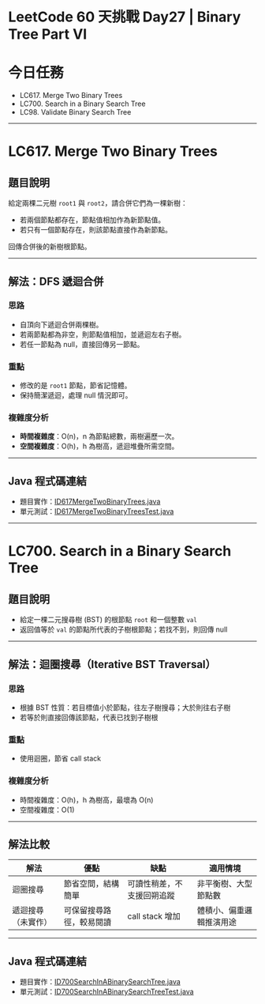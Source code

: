 # LeetCode 60 天挑戰 Day27 | Binary Tree Part VI

# 今日任務

- LC617. Merge Two Binary Trees
- LC700. Search in a Binary Search Tree
- LC98. Validate Binary Search Tree

---

# LC617. Merge Two Binary Trees

## 題目說明
給定兩棵二元樹 `root1` 與 `root2`，請合併它們為一棵新樹：

- 若兩個節點都存在，節點值相加作為新節點值。
- 若只有一個節點存在，則該節點直接作為新節點。

回傳合併後的新樹根節點。

---

## 解法：DFS 遞迴合併

### 思路
- 自頂向下遞迴合併兩棵樹。
- 若兩節點都為非空，則節點值相加，並遞迴左右子樹。
- 若任一節點為 null，直接回傳另一節點。

### 重點
- 修改的是 `root1` 節點，節省記憶體。
- 保持簡潔遞迴，處理 null 情況即可。

### 複雜度分析
- **時間複雜度**：O(n)，n 為節點總數，兩樹遍歷一次。
- **空間複雜度**：O(h)，h 為樹高，遞迴堆疊所需空間。

---

## Java 程式碼連結

- 題目實作：[ID617MergeTwoBinaryTrees.java](../../src/main/java/io/github/monty/leetcode/binarytree/ID617MergeTwoBinaryTrees.java)
- 單元測試：[ID617MergeTwoBinaryTreesTest.java](../../src/test/java/io/github/monty/leetcode/binarytree/ID617MergeTwoBinaryTreesTest.java)

---

# LC700. Search in a Binary Search Tree

## 題目說明
- 給定一棵二元搜尋樹 (BST) 的根節點 `root` 和一個整數 `val`
- 返回值等於 `val` 的節點所代表的子樹根節點；若找不到，則回傳 null

---

## 解法：迴圈搜尋（Iterative BST Traversal）

### 思路
- 根據 BST 性質：若目標值小於節點，往左子樹搜尋；大於則往右子樹
- 若等於則直接回傳該節點，代表已找到子樹根

### 重點
- 使用迴圈，節省 call stack

### 複雜度分析
- 時間複雜度：O(h)，h 為樹高，最壞為 O(n)
- 空間複雜度：O(1)

---

## 解法比較
| 解法        | 優點           | 缺點            | 適用情境         |
|-----------|--------------|---------------|--------------|
| 迴圈搜尋      | 節省空間，結構簡單    | 可讀性稍差，不支援回朔追蹤 | 非平衡樹、大型節點數   |
| 遞迴搜尋（未實作） | 可保留搜尋路徑，較易閱讀 | call stack 增加 | 體積小、偏重邏輯推演用途 |

---

## Java 程式碼連結
- 題目實作：[ID700SearchInABinarySearchTree.java](../../src/main/java/io/github/monty/leetcode/binarytree/ID700SearchInABinarySearchTree.java)
- 單元測試：[ID700SearchInABinarySearchTreeTest.java](../../src/test/java/io/github/monty/leetcode/binarytree/ID700SearchInABinarySearchTreeTest.java)
